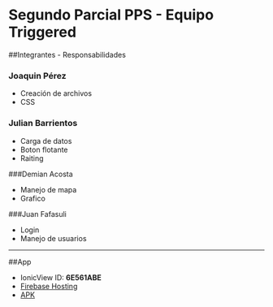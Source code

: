 # Segundo Parcial PPS - Equipo Triggered
##Integrantes - Responsabilidades
### Joaquin Pérez
* Creación de archivos
* CSS

### Julian Barrientos
* Carga de datos
* Boton flotante
* Raiting

###Demian Acosta
* Manejo de mapa
* Grafico

###Juan Fafasuli
* Login
* Manejo de usuarios

----
##App
* IonicView ID: **6E561ABE**
* [Firebase Hosting](https://triggered-4e761.firebaseapp.com)
* [APK]() 
